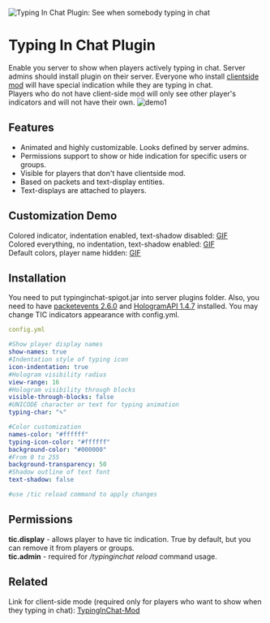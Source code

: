 ![Typing In Chat Plugin: See when somebody typing in chat](https://github.com/user-attachments/assets/ef10e782-8f37-4092-86d0-81a791a779f4)
# Typing In Chat Plugin
Enable you server to show when players actively typing in chat.
Server admins should install plugin on their server. Everyone who install [clientside mod](https://github.com/Orphey98/TypingInChat-Mod) will have special indication while they are typing in chat. <br>
Players who do not have client-side mod will only see other player's indicators and will not have their own. 
![demo1](https://github.com/user-attachments/assets/ee3bb3ba-be4f-4c08-ab99-f4925e1140a0)
## Features

- Animated and highly customizable. Looks defined by server admins.
- Permissions support to show or hide indication for specific users or groups.
- Visible for players that don't have clientside mod.
- Based on packets and text-display entities.
- Text-displays are attached to players.

## Customization Demo
Colored indicator, indentation enabled, text-shadow disabled: [GIF](https://github.com/user-attachments/assets/d6efe5a2-e311-4d05-87dc-89802a8ff5bd) <br>
Colored everything, no indentation, text-shadow enabled: [GIF](https://github.com/user-attachments/assets/619383d6-2cf2-483d-bbd0-aa488d97e00f) <br>
Default colors, player name hidden: [GIF](https://github.com/user-attachments/assets/a1d01a4f-9e06-446b-969f-ef562f6f6ddf)


## Installation

You need to put typinginchat-spigot.jar into server plugins folder. Also, you need to have [packetevents 2.6.0](https://github.com/retrooper/packetevents/releases/tag/v2.6.0) and [HologramAPI 1.4.7](https://github.com/max1mde/HologramAPI/releases/tag/1.4.7) installed.
You may change TIC indicators appearance with config.yml. 

```yaml
config.yml

#Show player display names
show-names: true
#Indentation style of typing icon
icon-indentation: true
#Hologram visibility radius
view-range: 16
#Hologram visibility through blocks
visible-through-blocks: false
#UNICODE character or text for typing animation
typing-char: "✎"

#Color customization
names-color: "#ffffff"
typing-icon-color: "#ffffff"
background-color: "#000000"
#From 0 to 255
background-transparency: 50
#Shadow outline of text font
text-shadow: false

#use /tic reload command to apply changes
```
## Permissions

**tic.display** - allows player to have tic indication. True by default, but you can remove it from players or groups. <br>
**tic.admin** - required for _/typinginchat reload_ command usage.
 
    
## Related

Link for client-side mode 
(required only for players who want to show when they typing in chat):
[TypingInChat-Mod](https://github.com/Orphey98/TypingInChat-Mod)








